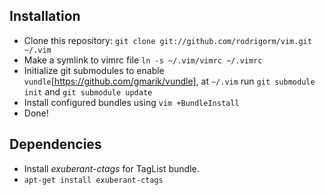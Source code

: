 Installation
------------

* Clone this repository: `git clone git://github.com/rodrigorm/vim.git ~/.vim`
* Make a symlink to vimrc file `ln -s ~/.vim/vimrc ~/.vimrc`
* Initialize git submodules to enable `vundle`[https://github.com/gmarik/vundle], at `~/.vim` run `git submodule init` and `git submodule update`
* Install configured bundles using `vim +BundleInstall`
* Done!

Dependencies
------------

* Install *exuberant-ctags* for TagList bundle.
 * `apt-get install exuberant-ctags`
